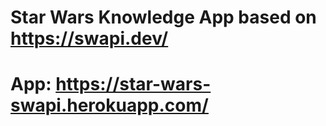 # Star Wars Knowledge App based on https://swapi.dev/
# App: https://star-wars-swapi.herokuapp.com/
